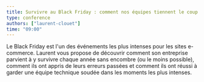 ```yaml
---
title: Survivre au Black Friday : comment nos équipes tiennent le coup
type: conference
authors: ["laurent-clouet"]
time: "09:00"
---
```


Le Black Friday est l'un des événements les plus intenses pour les sites e-commerce. Laurent vous propose de découvrir comment son entreprise parvient à y survivre chaque année sans encombre (ou le moins possible), comment ils ont appris de leurs erreurs passées et comment ils ont réussi à garder une équipe technique soudée dans les moments les plus intenses.
